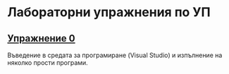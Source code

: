 # Лабораторни упражнения по УП

## [Упражнение 0](exercises/exercise0)

Въведение в средата за програмиране (Visual Studio) и изпълнение на няколко
прости програми.

